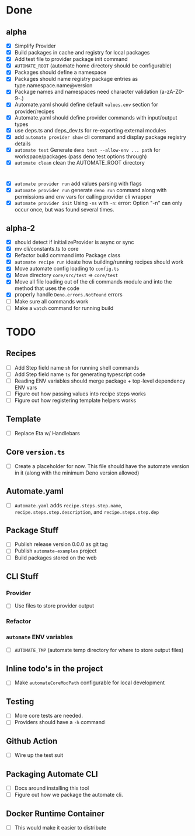 # Done

## alpha
- [x] Simplify Provider
- [x] Build packages in cache and registry for local packages
- [x] Add test file to provider package init command
- [x] `AUTOMATE_ROOT` (automate home directory should be configurable)
- [x] Packages should define a namespace
- [x] Packages should name registry package entries as type.namespace.name@version
- [x] Package names and namespaces need character validation (a-zA-Z0-9-.)
- [x] Automate.yaml should define default `values.env` section for provider/recipes
- [x] Automate.yaml should define provider commands with input/output types
- [x] use deps.ts and deps_dev.ts for re-exporting external modules
- [x] add `automate provider show` cli command and display package registry details
- [x] `automate test` Generate `deno test --allow-env ... path` for workspace/packages (pass deno test options through)
- [x] `automate clean` clean the AUTOMATE_ROOT directory
#
- [x] `automate provider run` add values parsing with flags
- [x] `automate provider run` generate `deno run` command along with permissions and env vars for calling provider cli wrapper
- [x] `automate provider init` Using `-ns` with `-n`: error: Option "-n" can only occur once, but was found several times.

## alpha-2
- [x] should detect if initializeProvider is async or sync
- [x] mv cli/constants.ts to core
- [x] Refactor build command into Package class
- [x] `automate recipe run` ideate how building/running recipes should work
- [x] Move automate config loading to `config.ts`
- [x] Move directory `core/src/test` => `core/test`
- [x] Move all file loading out of the cli commands module and into the method that uses the code
- [x] properly handle `Deno.errors.NotFound` errors
- [ ] Make sure all commands work
- [ ] Make a `watch` command for running build

# TODO

## Recipes
- [ ] Add Step field name `sh` for running shell commands
- [ ] Add Step field name `ts` for generating typescript code
- [ ] Reading ENV variables should merge package + top-level dependency ENV vars
- [ ] Figure out how passing values into recipe steps works
- [ ] Figure out how registering template helpers works

## Template
- [ ] Replace Eta w/ Handlebars

## Core `version.ts`
- [ ] Create a placeholder for now. This file should have the automate version in it (along with the minimum Deno version allowed)

## Automate.yaml
- [ ] `Automate.yaml` adds `recipe.steps.step.name`, `recipe.steps.step.description`, and `recipe.steps.step.dep`

## Package Stuff
- [ ] Publish release version 0.0.0 as git tag
- [ ] Publish `automate-examples` project
- [ ] Build packages stored on the web

## CLI Stuff

### Provider
- [ ] Use files to store provider output

### Refactor

### `automate` ENV variables
- [ ] `AUTOMATE_TMP` (automate temp directory for where to store output files)

## Inline todo's in the project
- [ ] Make `automateCoreModPath` configurable for local development

## Testing
- [ ] More core tests are needed.
- [ ] Providers should have a `-h` command

## Github Action
- [ ] Wire up the test suit

## Packaging Automate CLI
- [ ] Docs around installing this tool
- [ ] Figure out how we package the automate cli.

## Docker Runtime Container
- [ ] This would make it easier to distribute
